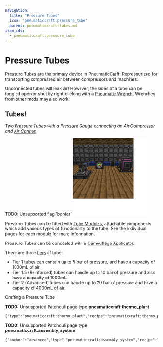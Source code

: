 ```yaml
---
navigation:
  title: "Pressure Tubes"
  icon: "pneumaticcraft:pressure_tube"
  parent: pneumaticcraft:tubes.md
item_ids:
  - pneumaticcraft:pressure_tube
---
```


# Pressure Tubes

Pressure Tubes are the primary device in <Color hex="#228">PneumaticCraft: Repressurized</Color> for transporting compressed air between compressors and machines.

Unconnected tubes will leak air! However, the sides of a tube can be toggled open or shut by right-clicking with a [Pneumatic Wrench](../pneumatic_wrench.md). Wrenches from other mods may also work.

## Tubes!

*Two Pressure Tubes with a [Pressure Gauge](./pressure_gauge_module.md)* *connecting an [Air Compressor](../air_compressor.md)* *and [Air Cannon](../air_cannon.md)*

TODO: Unsupported flag 'border'
![](pressure_tubes.png)

Pressure Tubes can be fitted with [Tube Modules](./tube_modules.md), attachable components which add various types of functionality to the tube. See the individual pages for each module for more information.

Pressure Tubes can be concealed with a [Camouflage Applicator](../camo_applicator.md).

There are three [tiers](../pressure_tiers.md) of tube:

- Tier 1 tubes can contain up to 5 bar of pressure, and have a capacity of 1000mL of air.
- Tier 1.5 (Reinforced) tubes can handle up to 10 bar of pressure and also have a capacity of 1000mL.
- Tier 2 (Advanced) tubes can handle up to 20 bar of pressure and have a capacity of 4000mL of air.

Crafting a Pressure Tube

<Recipe id="pneumaticcraft:pressure_tube" />

**TODO:** Unsupported Patchouli page type **pneumaticcraft:thermo_plant**

```
{"type":"pneumaticcraft:thermo_plant","recipe":"pneumaticcraft:thermo_plant/reinforced_pressure_tube"}
```

<a name="advanced"></a>
**TODO:** Unsupported Patchouli page type **pneumaticcraft:assembly_system**

```
{"anchor":"advanced","type":"pneumaticcraft:assembly_system","recipe":"pneumaticcraft:assembly/advanced_pressure_tube"}
```

